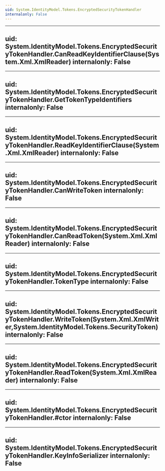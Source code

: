 ```yaml
---
uid: System.IdentityModel.Tokens.EncryptedSecurityTokenHandler
internalonly: False
---
```


---
uid: System.IdentityModel.Tokens.EncryptedSecurityTokenHandler.CanReadKeyIdentifierClause(System.Xml.XmlReader)
internalonly: False
---

---
uid: System.IdentityModel.Tokens.EncryptedSecurityTokenHandler.GetTokenTypeIdentifiers
internalonly: False
---

---
uid: System.IdentityModel.Tokens.EncryptedSecurityTokenHandler.ReadKeyIdentifierClause(System.Xml.XmlReader)
internalonly: False
---

---
uid: System.IdentityModel.Tokens.EncryptedSecurityTokenHandler.CanWriteToken
internalonly: False
---

---
uid: System.IdentityModel.Tokens.EncryptedSecurityTokenHandler.CanReadToken(System.Xml.XmlReader)
internalonly: False
---

---
uid: System.IdentityModel.Tokens.EncryptedSecurityTokenHandler.TokenType
internalonly: False
---

---
uid: System.IdentityModel.Tokens.EncryptedSecurityTokenHandler.WriteToken(System.Xml.XmlWriter,System.IdentityModel.Tokens.SecurityToken)
internalonly: False
---

---
uid: System.IdentityModel.Tokens.EncryptedSecurityTokenHandler.ReadToken(System.Xml.XmlReader)
internalonly: False
---

---
uid: System.IdentityModel.Tokens.EncryptedSecurityTokenHandler.#ctor
internalonly: False
---

---
uid: System.IdentityModel.Tokens.EncryptedSecurityTokenHandler.KeyInfoSerializer
internalonly: False
---
